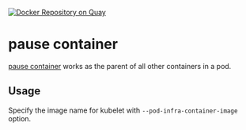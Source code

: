 [![Docker Repository on Quay](https://quay.io/repository/cybozu/pause/status "Docker Repository on Quay")](https://quay.io/repository/cybozu/pause)

pause container
===============

[pause container](https://github.com/kubernetes/kubernetes/tree/master/build/pause) works as the parent of all other containers in a pod.

Usage
-----

Specify the image name for kubelet with `--pod-infra-container-image` option.
